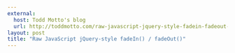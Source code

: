 ```yaml
---
external: 
  host: Todd Motto's blog
  url: http://toddmotto.com/raw-javascript-jquery-style-fadein-fadeout-functions-hugo-giraudel/
layout: post
title: "Raw JavaScript jQuery-style fadeIn() / fadeOut()"
---
```

